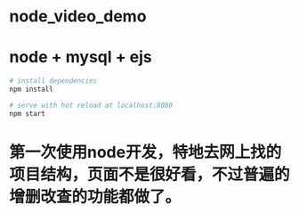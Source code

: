 # node_video_demo

# node + mysql + ejs

``` bash
# install dependencies
npm install

# serve with hot reload at localhost:8080
npm start
``` 


# 第一次使用node开发，特地去网上找的项目结构，页面不是很好看，不过普遍的增删改查的功能都做了。


